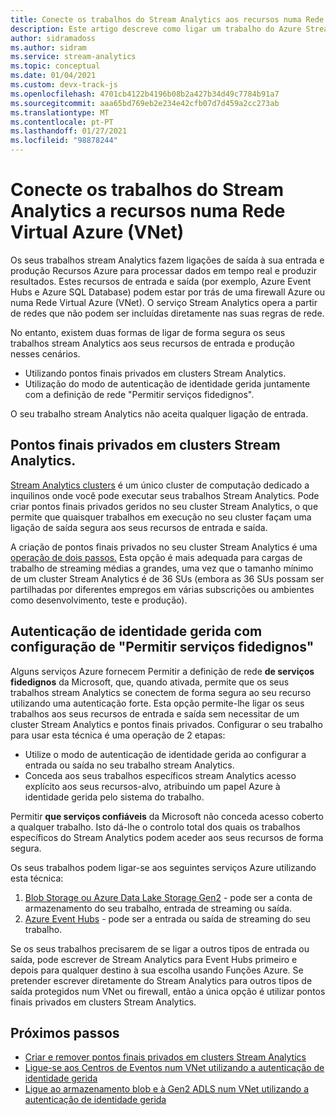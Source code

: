 ```yaml
---
title: Conecte os trabalhos do Stream Analytics aos recursos numa Rede Virtual Azure (VNET)
description: Este artigo descreve como ligar um trabalho do Azure Stream Analytics com recursos que estão num VNET.
author: sidramadoss
ms.author: sidram
ms.service: stream-analytics
ms.topic: conceptual
ms.date: 01/04/2021
ms.custom: devx-track-js
ms.openlocfilehash: 4701cb4122b4196b08b2a427b34d49c7784b91a7
ms.sourcegitcommit: aaa65bd769eb2e234e42cfb07d7d459a2cc273ab
ms.translationtype: MT
ms.contentlocale: pt-PT
ms.lasthandoff: 01/27/2021
ms.locfileid: "98878244"
---
```

# <a name="connect-stream-analytics-jobs-to-resources-in-an-azure-virtual-network-vnet"></a>Conecte os trabalhos do Stream Analytics a recursos numa Rede Virtual Azure (VNet)

Os seus trabalhos stream Analytics fazem ligações de saída à sua entrada e produção Recursos Azure para processar dados em tempo real e produzir resultados. Estes recursos de entrada e saída (por exemplo, Azure Event Hubs e Azure SQL Database) podem estar por trás de uma firewall Azure ou numa Rede Virtual Azure (VNet). O serviço Stream Analytics opera a partir de redes que não podem ser incluídas diretamente nas suas regras de rede.

No entanto, existem duas formas de ligar de forma segura os seus trabalhos stream Analytics aos seus recursos de entrada e produção nesses cenários.
* Utilizando pontos finais privados em clusters Stream Analytics.
* Utilização do modo de autenticação de identidade gerida juntamente com a definição de rede "Permitir serviços fidedignos".

O seu trabalho stream Analytics não aceita qualquer ligação de entrada.

## <a name="private-endpoints-in-stream-analytics-clusters"></a>Pontos finais privados em clusters Stream Analytics.
[Stream Analytics clusters](./cluster-overview.md) é um único cluster de computação dedicado a inquilinos onde você pode executar seus trabalhos Stream Analytics. Pode criar pontos finais privados geridos no seu cluster Stream Analytics, o que permite que quaisquer trabalhos em execução no seu cluster façam uma ligação de saída segura aos seus recursos de entrada e saída.

A criação de pontos finais privados no seu cluster Stream Analytics é uma [operação de dois passos.](./private-endpoints.md) Esta opção é mais adequada para cargas de trabalho de streaming médias a grandes, uma vez que o tamanho mínimo de um cluster Stream Analytics é de 36 SUs (embora as 36 SUs possam ser partilhadas por diferentes empregos em várias subscrições ou ambientes como desenvolvimento, teste e produção).

## <a name="managed-identity-authentication-with-allow-trusted-services-configuration"></a>Autenticação de identidade gerida com configuração de "Permitir serviços fidedignos"
Alguns serviços Azure fornecem Permitir a definição de rede **de serviços fidedignos** da Microsoft, que, quando ativada, permite que os seus trabalhos stream Analytics se conectem de forma segura ao seu recurso utilizando uma autenticação forte. Esta opção permite-lhe ligar os seus trabalhos aos seus recursos de entrada e saída sem necessitar de um cluster Stream Analytics e pontos finais privados. Configurar o seu trabalho para usar esta técnica é uma operação de 2 etapas:
* Utilize o modo de autenticação de identidade gerida ao configurar a entrada ou saída no seu trabalho stream Analytics.
* Conceda aos seus trabalhos específicos stream Analytics acesso explícito aos seus recursos-alvo, atribuindo um papel Azure à identidade gerida pelo sistema do trabalho. 

Permitir **que serviços confiáveis** da Microsoft não conceda acesso coberto a qualquer trabalho. Isto dá-lhe o controlo total dos quais os trabalhos específicos do Stream Analytics podem aceder aos seus recursos de forma segura. 

Os seus trabalhos podem ligar-se aos seguintes serviços Azure utilizando esta técnica:
1. [Blob Storage ou Azure Data Lake Storage Gen2](./blob-output-managed-identity.md) - pode ser a conta de armazenamento do seu trabalho, entrada de streaming ou saída.
2. [Azure Event Hubs](./event-hubs-managed-identity.md) - pode ser a entrada ou saída de streaming do seu trabalho.

Se os seus trabalhos precisarem de se ligar a outros tipos de entrada ou saída, pode escrever de Stream Analytics para Event Hubs primeiro e depois para qualquer destino à sua escolha usando Funções Azure. Se pretender escrever diretamente do Stream Analytics para outros tipos de saída protegidos num VNet ou firewall, então a única opção é utilizar pontos finais privados em clusters Stream Analytics.

## <a name="next-steps"></a>Próximos passos

* [Criar e remover pontos finais privados em clusters Stream Analytics](./private-endpoints.md)
* [Ligue-se aos Centros de Eventos num VNet utilizando a autenticação de identidade gerida](./event-hubs-managed-identity.md)
* [Ligue ao armazenamento blob e à Gen2 ADLS num VNet utilizando a autenticação de identidade gerida](./blob-output-managed-identity.md)